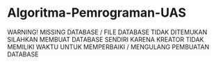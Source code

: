 # Algoritma-Pemrograman-UAS

WARNING! 
MISSING DATABASE / FILE DATABASE TIDAK DITEMUKAN 
SILAHKAN MEMBUAT DATABASE SENDIRI KARENA KREATOR TIDAK MEMILIKI WAKTU UNTUK MEMPERBAIKI / MENGULANG PEMBUATAN DATABASE
